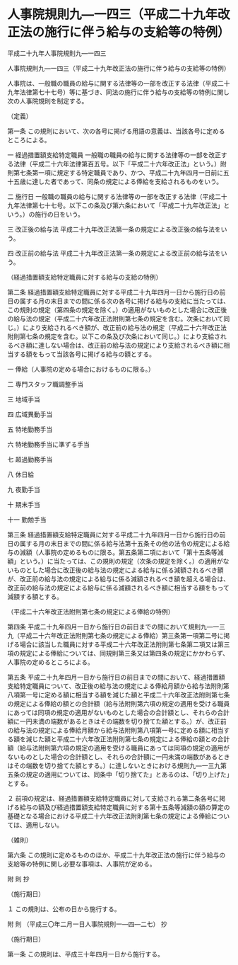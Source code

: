 # 人事院規則九―一四三（平成二十九年改正法の施行に伴う給与の支給等の特例）

平成二十九年人事院規則九―一四三

人事院規則九―一四三（平成二十九年改正法の施行に伴う給与の支給等の特例）

人事院は、一般職の職員の給与に関する法律等の一部を改正する法律（平成二十九年法律第七十七号）等に基づき、同法の施行に伴う給与の支給等の特例に関し次の人事院規則を制定する。

（定義）

第一条 この規則において、次の各号に掲げる用語の意義は、当該各号に定めるところによる。

一 経過措置額支給特定職員 一般職の職員の給与に関する法律等の一部を改正する法律（平成二十六年法律第百五号。以下「平成二十六年改正法」という。）附則第七条第一項に規定する特定職員であり、かつ、平成二十九年四月一日前に五十五歳に達した者であって、同条の規定による俸給を支給されるものをいう。

二 施行日 一般職の職員の給与に関する法律等の一部を改正する法律（平成二十九年法律第七十七号。以下この条及び第六条において「平成二十九年改正法」という。）の施行の日をいう。

三 改正後の給与法 平成二十九年改正法第一条の規定による改正後の給与法をいう。

四 改正前の給与法 平成二十九年改正法第一条の規定による改正前の給与法をいう。

（経過措置額支給特定職員に対する給与の支給の特例）

第二条 経過措置額支給特定職員に対する平成二十九年四月一日から施行日の前日の属する月の末日までの間に係る次の各号に掲げる給与の支給に当たっては、この規則の規定（第四条の規定を除く。）の適用がないものとした場合に改正後の給与法の規定（平成二十六年改正法附則第七条の規定を含む。次条において同じ。）により支給されるべき額が、改正前の給与法の規定（平成二十六年改正法附則第七条の規定を含む。以下この条及び次条において同じ。）により支給されるべき額に達しない場合は、改正前の給与法の規定により支給されるべき額に相当する額をもって当該各号に掲げる給与の額とする。

一 俸給（人事院の定める場合におけるものに限る。）

二 専門スタッフ職調整手当

三 地域手当

四 広域異動手当

五 特地勤務手当

六 特地勤務手当に準ずる手当

七 超過勤務手当

八 休日給

九 夜勤手当

十 期末手当

十一 勤勉手当

第三条 経過措置額支給特定職員に対する平成二十九年四月一日から施行日の前日の属する月の末日までの間に係る給与法第十五条その他の法令の規定による給与の減額（人事院の定めるものに限る。第五条第二項において「第十五条等減額」という。）に当たっては、この規則の規定（次条の規定を除く。）の適用がないものとした場合に改正後の給与法の規定による給与に係る減額されるべき額が、改正前の給与法の規定による給与に係る減額されるべき額を超える場合は、改正前の給与法の規定による給与に係る減額されるべき額に相当する額をもって減額する額とする。

（平成二十六年改正法附則第七条の規定による俸給の特例）

第四条 平成二十九年四月一日から施行日の前日までの間において規則九―一三九（平成二十六年改正法附則第七条の規定による俸給）第三条第一項第二号に掲げる場合に該当した職員に対する平成二十六年改正法附則第七条第二項又は第三項の規定による俸給については、同規則第三条又は第四条の規定にかかわらず、人事院の定めるところによる。

第五条 平成二十九年四月一日から施行日の前日までの間において、経過措置額支給特定職員について、改正後の給与法の規定による俸給月額から給与法附則第八項第一号に定める額に相当する額を減じた額と平成二十六年改正法附則第七条の規定による俸給の額との合計額（給与法附則第六項の規定の適用を受ける職員にあっては同項の規定の適用がないものとした場合の合計額とし、それらの合計額に一円未満の端数があるときはその端数を切り捨てた額とする。）が、改正前の給与法の規定による俸給月額から給与法附則第八項第一号に定める額に相当する額を減じた額と平成二十六年改正法附則第七条の規定による俸給の額との合計額（給与法附則第六項の規定の適用を受ける職員にあっては同項の規定の適用がないものとした場合の合計額とし、それらの合計額に一円未満の端数があるときはその端数を切り捨てた額とする。）に達しないときにおける規則九―一三九第五条の規定の適用については、同条中「切り捨てた」とあるのは、「切り上げた」とする。

２ 前項の規定は、経過措置額支給特定職員に対して支給される第二条各号に掲げる給与の額及び経過措置額支給特定職員に対する第十五条等減額の額の算定の基礎となる場合における平成二十六年改正法附則第七条の規定による俸給については、適用しない。

（雑則）

第六条 この規則に定めるもののほか、平成二十九年改正法の施行に伴う給与の支給等の特例に関し必要な事項は、人事院が定める。

附 則 抄

（施行期日）

１ この規則は、公布の日から施行する。

附 則 （平成三〇年二月一日人事院規則一―四―二七） 抄

（施行期日）

第一条 この規則は、平成三十年四月一日から施行する。
